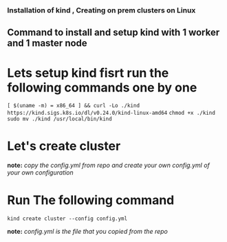 ### Installation of kind , Creating on prem clusters on Linux


## Command to install and setup kind with 1 worker and 1 master node

# Lets setup kind fisrt run the following commands one by one

`[ $(uname -m) = x86_64 ] && curl -Lo ./kind https://kind.sigs.k8s.io/dl/v0.24.0/kind-linux-amd64`
`chmod +x ./kind`
`sudo mv ./kind /usr/local/bin/kind`

# Let's create cluster
**note:** _copy the config.yml from repo and create your own config.yml of your own configuration_

# Run The following command
`kind create cluster --config config.yml`

**note:** _config.yml is the file that you copied from the repo_

